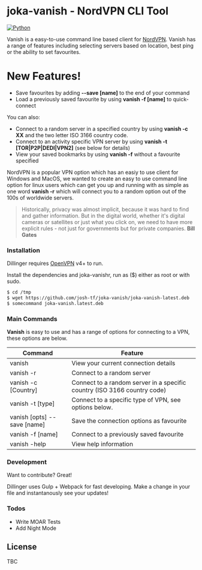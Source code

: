 # joka-vanish - NordVPN CLI Tool

[![Python](http://i.imgur.com/Vjttl4P.png?1)](https://www.python.org/)

Vanish is a easy-to-use command line based client for [NordVPN](https://nordvpn.com/). Vanish has a range of features including selecting servers based on location, best ping or the ability to set favourites.


# New Features!

  - Save favourites by adding **--save [name]** to the end of your command
  - Load a previously saved favourite by using **vanish -f [name]** to quick-connect


You can also:
  - Connect to a random server in a specified country by using **vanish -c XX** and the two letter ISO 3166 country code.
  - Connect to an activity specific VPN server by using **vanish -t [TOR|P2P|DEDI|VPN2]** (see below for details)
  - View your saved bookmarks by using **vanish -f** without a favourite specified

NordVPN is a popular VPN option which has an easiy to use client for Windows and MacOS, we wanted to create an easy to use command line option for linux users which can get you up and running with as simple as one word **vanish -r** which will connect you to a random option out of the 100s of worldwide servers.

> Historically, privacy was almost implicit, because it was hard to find and gather information.
> But in the digital world, whether it's digital cameras or satellites or just what you click on,
> we need to have more explicit rules - not just for governments but for private companies.
> **Bill Gates**


### Installation

Dillinger requires [OpenVPN](https://openvpn.com/) v4+ to run.

Install the dependencies and joka-vanishr, run as ($) either as root or with sudo.

```sh
$ cd /tmp
$ wget https://github.com/josh-tf/joka-vanish/joka-vanish-latest.deb
$ somecommand joka-vanish.latest.deb
```


### Main Commands

**Vanish** is easy to use and has a range of options for connecting to a VPN, these options are below.

| Command | Feature |
| ------ | ------ |
| vanish | View your current connection details |
| vanish -r | Connect to a random server|
| vanish -c [Country] | Connect to a random server in a specific country (ISO 3166 country code) |
| vanish -t [type] | Connect to a specific type of VPN, see options below. |
| vanish [opts] --save [name] | Save the connection options as favourite |
| vanish -f [name] | Connect to a previously saved favourite |
| vanish -help | View help information |

### Development

Want to contribute? Great!

Dillinger uses Gulp + Webpack for fast developing.
Make a change in your file and instantanously see your updates!


### Todos

 - Write MOAR Tests
 - Add Night Mode

License
----

TBC

